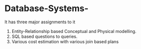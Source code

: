 # Database-Systems-
It has three major assignments to it
1. Entity-Relationship based Conceptual and Physical modelling.
2. SQL based questions to queries.
3. Various cost estimation with various join based plans
